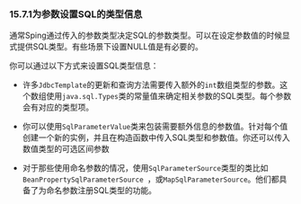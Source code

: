 ### 15.7.1**为参数设置SQL的类型信息**

通常Sping通过传入的参数类型决定SQL的参数类型。可以在设定参数值的时候显式提供SQL类型。有些场景下设置NULL值是有必要的。

你可以通过以下方式来设置SQL类型信息：

* 许多`JdbcTemplate`的更新和查询方法需要传入额外的`int`数组类型的参数。这个数组使用`java.sql.Types`类的常量值来确定相关参数的SQL类型。每个参数会有对应的类型项。

* 你可以使用`SqlParameterValue`类来包装需要额外信息的参数值。针对每个值创建一个新的实例，并且在构造函数中传入SQL类型和参数值。你还可以传入数值类型的可选区间参数

* 对于那些使用命名参数的情况，使用`SqlParameterSource`类型的类比如`BeanPropertySqlParameterSource `，或`MapSqlParameterSource`。他们都具备了为命名参数注册SQL类型的功能。







